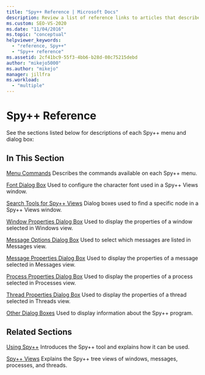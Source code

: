 ```yaml
---
title: "Spy++ Reference | Microsoft Docs"
description: Review a list of reference links to articles that describe each menu command and dialog box in the Spy++ debugging tool.
ms.custom: SEO-VS-2020
ms.date: "11/04/2016"
ms.topic: "conceptual"
helpviewer_keywords:
  - "reference, Spy++"
  - "Spy++ reference"
ms.assetid: 2cf41bc9-55f3-4bb6-b28d-08c75215debd
author: "mikejo5000"
ms.author: "mikejo"
manager: jillfra
ms.workload:
  - "multiple"
---
```

# Spy++ Reference
See the sections listed below for descriptions of each Spy++ menu and dialog box:

## In This Section
 [Menu Commands](../debugger/menu-commands.md)
 Describes the commands available on each Spy++ menu.

 [Font Dialog Box](../debugger/font-dialog-box-microsoft-spy-increment-help.md)
 Used to configure the character font used in a Spy++ Views window.

 [Search Tools for Spy++ Views](../debugger/search-tools-for-spy-increment-views.md)
 Dialog boxes used to find a specific node in a Spy++ Views window.

 [Window Properties Dialog Box](../debugger/window-properties-dialog-box.md)
 Used to display the properties of a window selected in Windows view.

 [Message Options Dialog Box](../debugger/message-options-dialog-box.md)
 Used to select which messages are listed in Messages view.

 [Message Properties Dialog Box](../debugger/message-properties-dialog-box.md)
 Used to display the properties of a message selected in Messages view.

 [Process Properties Dialog Box](../debugger/process-properties-dialog-box.md)
 Used to display the properties of a process selected in Processes view.

 [Thread Properties Dialog Box](../debugger/thread-properties-dialog-box.md)
 Used to display the properties of a thread selected in Threads view.

 [Other Dialog Boxes](../debugger/other-dialog-boxes.md)
 Used to display information about the Spy++ program.

## Related Sections
 [Using Spy++](../debugger/using-spy-increment.md)
 Introduces the Spy++ tool and explains how it can be used.

 [Spy++ Views](../debugger/spy-increment-views.md)
 Explains the Spy++ tree views of windows, messages, processes, and threads.
